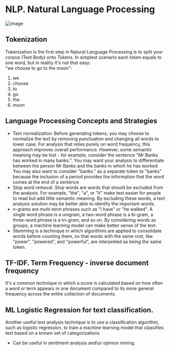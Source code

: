 # NLP. Natural Language Processing

![image](https://github.com/Glareone/OpenAI-and-ChatGPT-meet-.Net/assets/4239376/17afb903-5024-4ae3-820f-e6840bda69f5)

## Tokenization
Tokenization is the first step in Natural Language Processing is to split your corpus (Text Body) onto Tokens. In simplest scenario each token equals to one word, but in reality it's not that easy:  
"we choose to go to the moon":
1. we
2. choose
3. to
4. go
5. the
6. moon

## Language Processing Concepts and Strategies
* Text normalization: Before generating tokens, you may choose to normalize the text by removing punctuation and changing all words to lower case. For analysis that relies purely on word frequency, this approach improves overall performance. However, some semantic meaning may be lost - for example, consider the sentence "Mr Banks has worked in many banks.". You may want your analysis to differentiate between the person Mr Banks and the banks in which he has worked. You may also want to consider "banks." as a separate token to "banks" because the inclusion of a period provides the information that the word comes at the end of a sentence
* Stop word removal. Stop words are words that should be excluded from the analysis. For example, "the", "a", or "it" make text easier for people to read but add little semantic meaning. By excluding these words, a text analysis solution may be better able to identify the important words.
* n-grams are multi-term phrases such as "I have" or "he walked". A single word phrase is a unigram, a two-word phrase is a bi-gram, a three-word phrase is a tri-gram, and so on. By considering words as groups, a machine learning model can make better sense of the text.
* Stemming is a technique in which algorithms are applied to consolidate words before counting them, so that words with the same root, like "power", "powered", and "powerful", are interpreted as being the same token.

## TF-IDF. Term Frequency - inverse document frequency  
It's a common technique in which a score is calculated based on how often a word or term appears in one document compared to its more general frequency across the entire collection of documents.

## ML Logistic Regression for text classification. 
Another useful text analysis technique is to use a classification algorithm, such as logistic regression, to train a machine learning model that classifies text based on a known set of categorizations
* Can be useful in sentiment analysis and\or opinion mining.
